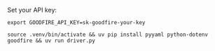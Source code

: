 Set your API key:
```
export GOODFIRE_API_KEY=sk-goodfire-your-key
```

```
source .venv/bin/activate && uv pip install pyyaml python-dotenv goodfire && uv run driver.py
```
